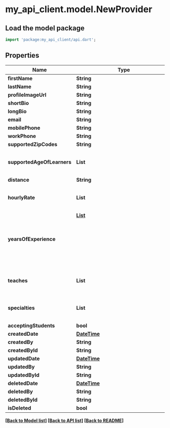 # my_api_client.model.NewProvider

## Load the model package
```dart
import 'package:my_api_client/api.dart';
```

## Properties
Name | Type | Description | Notes
------------ | ------------- | ------------- | -------------
**firstName** | **String** |  | [optional] 
**lastName** | **String** |  | [optional] 
**profileImageUrl** | **String** |  | [optional] 
**shortBio** | **String** |  | [optional] 
**longBio** | **String** |  | [optional] 
**email** | **String** |  | [optional] 
**mobilePhone** | **String** |  | [optional] 
**workPhone** | **String** |  | [optional] 
**supportedZipCodes** | **String** |  | [optional] 
**supportedAgeOfLearners** | **List<String>** |  | [optional] [default to const []]
**distance** | **String** |  | [optional] 
**hourlyRate** | **List<num>** |  | [optional] [default to const []]
**yearsOfExperience** | [**List<Object>**](Object.md) |  | [optional] [default to const []]
**teaches** | **List<String>** |  | [optional] [default to const []]
**specialties** | **List<String>** |  | [optional] [default to const []]
**acceptingStudents** | **bool** |  | [optional] 
**createdDate** | [**DateTime**](DateTime.md) |  | [optional] 
**createdBy** | **String** |  | [optional] 
**createdById** | **String** |  | [optional] 
**updatedDate** | [**DateTime**](DateTime.md) |  | [optional] 
**updatedBy** | **String** |  | [optional] 
**updatedById** | **String** |  | [optional] 
**deletedDate** | [**DateTime**](DateTime.md) |  | [optional] 
**deletedBy** | **String** |  | [optional] 
**deletedById** | **String** |  | [optional] 
**isDeleted** | **bool** |  | [optional] 

[[Back to Model list]](../README.md#documentation-for-models) [[Back to API list]](../README.md#documentation-for-api-endpoints) [[Back to README]](../README.md)


